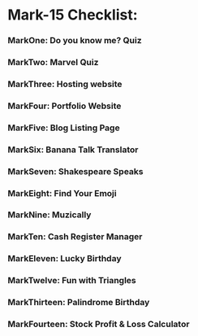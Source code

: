 # Mark-15 Checklist:
### **MarkOne**: Do you know me? Quiz
### **MarkTwo**: Marvel Quiz
### **MarkThree**: Hosting website
### **MarkFour**: Portfolio Website
### **MarkFive**: Blog Listing Page
### **MarkSix**: Banana Talk Translator
### **MarkSeven**: Shakespeare Speaks
### **MarkEight**: Find Your Emoji
### **MarkNine**: Muzically
### **MarkTen**: Cash Register Manager
### **MarkEleven**: Lucky Birthday
### **MarkTwelve**: Fun with Triangles
### **MarkThirteen**: Palindrome Birthday
### **MarkFourteen**: Stock Profit & Loss Calculator